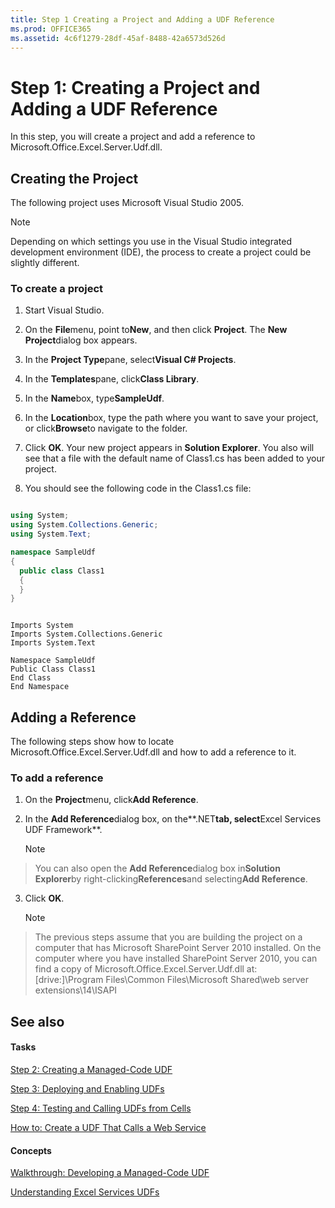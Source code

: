 ```yaml
---
title: Step 1 Creating a Project and Adding a UDF Reference
ms.prod: OFFICE365
ms.assetid: 4c6f1279-28df-45af-8488-42a6573d526d
---
```



# Step 1: Creating a Project and Adding a UDF Reference

In this step, you will create a project and add a reference to Microsoft.Office.Excel.Server.Udf.dll. 
  
    
    


## Creating the Project

The following project uses Microsoft Visual Studio 2005. 
  
    
    

> [!NOTE]  
> Depending on which settings you use in the Visual Studio integrated development environment (IDE), the process to create a project could be slightly different. 
  
    
    


### To create a project


1. Start Visual Studio. 
    
  
2. On the **File**menu, point to**New**, and then click **Project**. The **New Project**dialog box appears.
    
  
3. In the **Project Type**pane, select**Visual C# Projects**. 
    
  
4. In the **Templates**pane, click**Class Library**. 
    
  
5. In the **Name**box, type**SampleUdf**. 
    
  
6. In the **Location**box, type the path where you want to save your project, or click**Browse**to navigate to the folder.
    
  
7. Click **OK**. Your new project appears in **Solution Explorer**. You also will see that a file with the default name of Class1.cs has been added to your project. 
    
  
8. You should see the following code in the Class1.cs file: 
    
  ```cs
  
using System;
using System.Collections.Generic;
using System.Text;

namespace SampleUdf
{
    public class Class1
    {
    }
}
  ```


  ```VB.net
  
Imports System
Imports System.Collections.Generic
Imports System.Text

Namespace SampleUdf
Public Class Class1
End Class
End Namespace
  ```


## Adding a Reference

The following steps show how to locate Microsoft.Office.Excel.Server.Udf.dll and how to add a reference to it. 
  
    
    

### To add a reference


1. On the **Project**menu, click**Add Reference**. 
    
  
2. In the **Add Reference**dialog box, on the**.NET**tab, select**Excel Services UDF Framework**. 
    
    > [!NOTE]  
> You can also open the **Add Reference**dialog box in**Solution Explorer**by right-clicking**References**and selecting**Add Reference**. 
3. Click **OK**. 
    
    > [!NOTE]  
> The previous steps assume that you are building the project on a computer that has Microsoft SharePoint Server 2010 installed. On the computer where you have installed SharePoint Server 2010, you can find a copy of Microsoft.Office.Excel.Server.Udf.dll at: 
> [drive:]\\Program Files\\Common Files\\Microsoft Shared\\web server extensions\\14\\ISAPI 

## See also


#### Tasks


  
    
    
 [Step 2: Creating a Managed-Code UDF](step-2-creating-a-managed-code-udf.md)
  
    
    
 [Step 3: Deploying and Enabling UDFs](step-3-deploying-and-enabling-udfs.md)
  
    
    
 [Step 4: Testing and Calling UDFs from Cells](step-4-testing-and-calling-udfs-from-cells.md)
  
    
    
 [How to: Create a UDF That Calls a Web Service](how-to-create-a-udf-that-calls-a-web-service.md)
#### Concepts


  
    
    
 [Walkthrough: Developing a Managed-Code UDF](walkthrough-developing-a-managed-code-udf.md)
  
    
    
 [Understanding Excel Services UDFs](understanding-excel-services-udfs.md)
